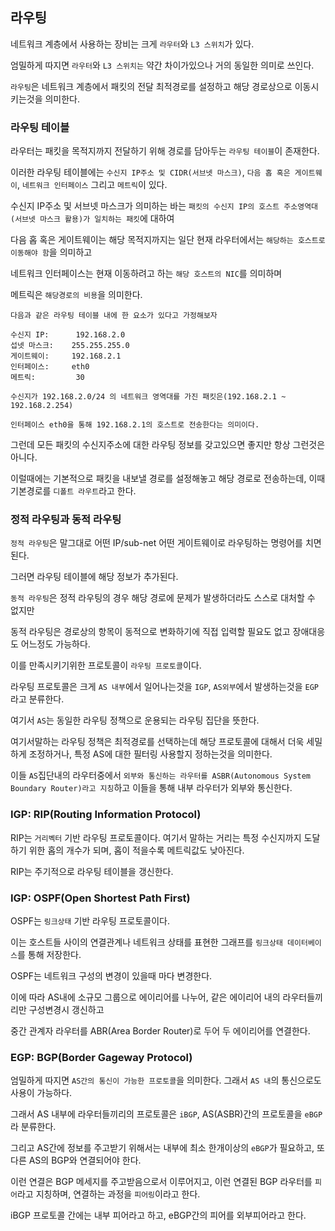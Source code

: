 ## 라우팅

네트워크 계층에서 사용하는 장비는 크게 `라우터`와 `L3 스위치`가 있다.

엄밀하게 따지면 `라우터`와 `L3 스위치는` 약간 차이가있으나 거의 동일한 의미로 쓰인다.

`라우팅`은 네트워크 계층에서 패킷의 전달 최적경로를 설정하고 해당 경로상으로 이동시키는것을 의미한다.

### 라우팅 테이블

라우터는 패킷을 목적지까지 전달하기 위해 경로를 담아두는 `라우팅 테이블`이 존재한다.

이러한 라우팅 테이블에는 `수신지 IP주소 및 CIDR(서브넷 마스크)`, `다음 홉 혹은 게이트웨이`, `네트워크 인터페이스` 그리고 `메트릭`이 있다.

수신지 IP주소 및 서브넷 마스크가 의미하는 바는 `패킷의 수신지 IP의 호스트 주소영역대(서브넷 마스크 활용)가 일치하는 패킷`에 대하여

다음 홉 혹은 게이트웨이는 해당 목적지까지는 일단 현재 라우터에서는 `해당하는 호스트로 이동해야 함`을 의미하고

네트워크 인터페이스는 현재 이동하려고 하는 `해당 호스트의 NIC`를 의미하며

메트릭은 `해당경로의 비용`을 의미한다.

```
다음과 같은 라우팅 테이블 내에 한 요소가 있다고 가정해보자

수신지 IP:      192.168.2.0
섭넷 마스크:    255.255.255.0
게이트웨이:     192.168.2.1
인터페이스:     eth0
메트릭:         30

수신지가 192.168.2.0/24 의 네트워크 영역대를 가진 패킷은(192.168.2.1 ~ 192.168.2.254)

인터페이스 eth0을 통해 192.168.2.1의 호스트로 전송한다는 의미이다.
```

그런데 모든 패킷의 수신지주소에 대한 라우팅 정보를 갖고있으면 좋지만 항상 그런것은 아니다.

이럴때에는 기본적으로 패킷을 내보낼 경로를 설정해놓고 해당 경로로 전송하는데, 이때 기본경로를 `디폴트 라우트`라고 한다.

### 정적 라우팅과 동적 라우팅

`정적 라우팅`은 말그대로 어떤 IP/sub-net 어떤 게이트웨이로 라우팅하는 명령어를 치면 된다.

그러면 라우팅 테이블에 해당 정보가 추가된다.

`동적 라우팅`은 정적 라우팅의 경우 해당 경로에 문제가 발생하더라도 스스로 대처할 수 없지만

동적 라우팅은 경로상의 항목이 동적으로 변화하기에 직접 입력할 필요도 없고 장애대응도 어느정도 가능하다.

이를 만족시키기위한 프로토콜이 `라우팅 프로토콜`이다.

라우팅 프로토콜은 크게 `AS 내부`에서 일어나는것을 `IGP`, `AS외부`에서 발생하는것을 `EGP`라고 분류한다.

여기서 `AS`는 동일한 라우팅 정책으로 운용되는 라우팅 집단을 뜻한다.

여기서말하는 라우팅 정책은 최적경로를 선택하는데 해당 프로토콜에 대해서 더욱 세밀하게 조정하거나, 특정 AS에 대한 필터링 사용할지 정하는것을 의미한다.

이들 `AS`집단내의 라우터중에서 `외부와 통신하는 라우터를 ASBR(Autonomous System Boundary Router)라고 지칭`하고 이들을 통해 내부 라우터가 외부와 통신한다.

### IGP: RIP(Routing Information Protocol)

RIP는 `거리벡터` 기반 라우팅 프로토콜이다. 여기서 말하는 거리는 특정 수신지까지 도달하기 위한 홉의 개수가 되며, 홉이 적을수록 메트릭값도 낮아진다.

RIP는 주기적으로 라우팅 테이블을 갱신한다.

### IGP: OSPF(Open Shortest Path First)

OSPF는 `링크상태` 기반 라우팅 프로토콜이다. 

이는 호스트들 사이의 연결관계나 네트워크 상태를 표현한 그래프를 `링크상태 데이터베이스`를 통해 저장한다.

OSPF는 네트워크 구성의 변경이 있을때 마다 변경한다. 

이에 따라 AS내에 소규모 그룹으로 에이리어를 나누어, 같은 에이리어 내의 라우터들끼리만 구성변경시 갱신하고

중간 관계자 라우터를 ABR(Area Border Router)로 두어 두 에이리어를 연결한다.

### EGP: BGP(Border Gageway Protocol)

엄밀하게 따지면 `AS간의 통신이 가능한 프로토콜`을 의미한다. 그래서 `AS 내`의 통신으로도 사용이 가능하다.

그래서 AS 내부에 라우터들끼리의 프로토콜은 `iBGP`, AS(ASBR)간의 프로토콜을 `eBGP`라 분류한다.

그리고 AS간에 정보를 주고받기 위해서는 내부에 최소 한개이상의 `eBGP`가 필요하고, 또 다른 AS의 BGP와 연결되어야 한다.

이런 연결은 BGP 메세지를 주고받음으로서 이루어지고, 이런 연결된 BGP 라우터를 `피어`라고 지칭하며, 연결하는 과정을 `피어링`이라고 한다.

iBGP 프로토콜 간에는 내부 피어라고 하고, eBGP간의 피어를 외부피어라고 한다.